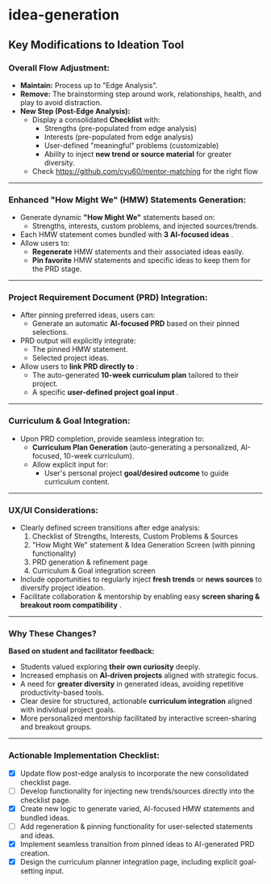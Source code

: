 # idea-generation

## Key Modifications to Ideation Tool

### Overall Flow Adjustment:

* **Maintain:** Process up to "Edge Analysis".
* **Remove:** The brainstorming step around work, relationships, health, and play to avoid distraction.
* **New Step (Post-Edge Analysis):**
  * Display a consolidated **Checklist** with:
    * Strengths (pre-populated from edge analysis)
    * Interests (pre-populated from edge analysis)
    * User-defined "meaningful" problems (customizable)
    * Ability to inject **new trend or source material** for greater diversity.
  * Check https://github.com/cyu60/mentor-matching for the right flow

---

### Enhanced "How Might We" (HMW) Statements Generation:

* Generate dynamic **"How Might We"** statements based on:
  * Strengths, interests, custom problems, and injected sources/trends.
* Each HMW statement comes bundled with  **3 AI-focused ideas** .
* Allow users to:
  * **Regenerate** HMW statements and their associated ideas easily.
  * **Pin favorite** HMW statements and specific ideas to keep them for the PRD stage.

---

### Project Requirement Document (PRD) Integration:

* After pinning preferred ideas, users can:
  * Generate an automatic **AI-focused PRD** based on their pinned selections.
* PRD output will explicitly integrate:
  * The pinned HMW statement.
  * Selected project ideas.
* Allow users to  **link PRD directly to** :
  * The auto-generated **10-week curriculum plan** tailored to their project.
  * A specific  **user-defined project goal input** .

---

### Curriculum & Goal Integration:

* Upon PRD completion, provide seamless integration to:
  * **Curriculum Plan Generation** (auto-generating a personalized, AI-focused, 10-week curriculum).
  * Allow explicit input for:
    * User's personal project **goal/desired outcome** to guide curriculum content.

---

### UX/UI Considerations:

* Clearly defined screen transitions after edge analysis:
  1. Checklist of Strengths, Interests, Custom Problems & Sources
  2. "How Might We" statement & Idea Generation Screen (with pinning functionality)
  3. PRD generation & refinement page
  4. Curriculum & Goal integration screen
* Include opportunities to regularly inject **fresh trends** or **news sources** to diversify project ideation.
* Facilitate collaboration & mentorship by enabling easy  **screen sharing & breakout room compatibility** .

---

### Why These Changes?

**Based on student and facilitator feedback:**

* Students valued exploring **their own curiosity** deeply.
* Increased emphasis on **AI-driven projects** aligned with strategic focus.
* A need for **greater diversity** in generated ideas, avoiding repetitive productivity-based tools.
* Clear desire for structured, actionable **curriculum integration** aligned with individual project goals.
* More personalized mentorship facilitated by interactive screen-sharing and breakout groups.

---

### Actionable Implementation Checklist:

* [X] Update flow post-edge analysis to incorporate the new consolidated checklist page.
* [ ] Develop functionality for injecting new trends/sources directly into the checklist page.
* [X] Create new logic to generate varied, AI-focused HMW statements and bundled ideas.
* [ ] Add regeneration & pinning functionality for user-selected statements and ideas.
* [X] Implement seamless transition from pinned ideas to AI-generated PRD creation.
* [X] Design the curriculum planner integration page, including explicit goal-setting input.
